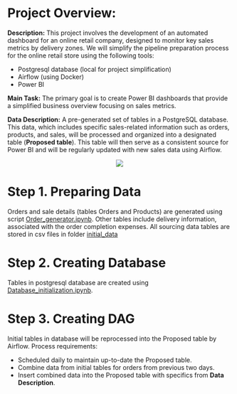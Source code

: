 # Project Overview:

**Description:** This project involves the development of an automated dashboard for an online retail company, designed to monitor key sales metrics by delivery zones. We will simplify the pipeline preparation process for the online retail store using the following tools:
- Postgresql database (local for project simplification)
- Airflow (using Docker)
- Power BI

**Main Task:** The primary goal is to create Power BI dashboards that provide a simplified business overview focusing on sales metrics.

**Data Description:** A pre-generated set of tables in a PostgreSQL database. This data, which includes specific sales-related information such as orders, products, and sales, will be processed and organized into a designated table (**Proposed table**). This table will then serve as a consistent source for Power BI and will be regularly updated with new sales data using Airflow.

<p align="center">
  <img src="https://lucid.app/publicSegments/view/3564fc0c-9ef3-44a1-ba8b-819ac82206d3/image.png" />
</p>

# Step 1. Preparing Data

Orders and sale details (tables Orders and Products) are generated using script [Order_generator.ipynb](https://github.com/AntonMiniazev/Online_retail_Pipeline/blob/main/project_notebooks/Order_generator.ipynb).
Other tables include delivery information, associated with the order completion expenses.
All sourcing data tables are stored in csv files in folder [initial_data](https://github.com/AntonMiniazev/Online_retail_Pipeline/tree/main/project_notebooks)

# Step 2. Creating Database

Tables in postgresql database are created using [Database_initialization.ipynb](https://github.com/AntonMiniazev/Online_retail_Pipeline/blob/main/project_notebooks/Database_initialization.ipynb).

# Step 3. Creating DAG

Initial tables in database will be reprocessed into the Proposed table by Airflow. 
Process requirements:
- Scheduled daily to maintain up-to-date the Proposed table.
- Combine data from initial tables for orders from previous two days.
- Insert combined data into the Proposed table with specifics from **Data Description**.
